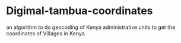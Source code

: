 # Digimal-tambua-coordinates
an algorithm to do geocoding  of Kenya administrative units to get the coordinates of Villages in Kenya
